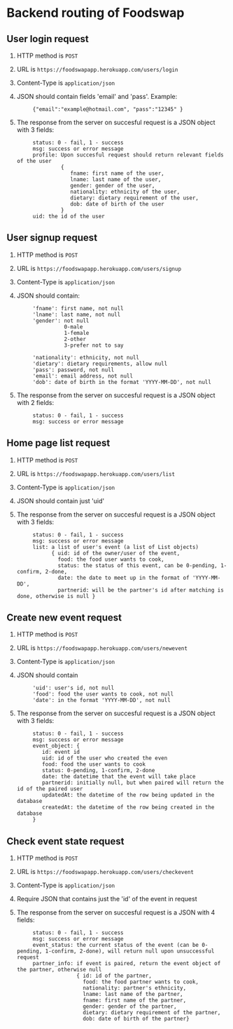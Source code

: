# Backend routing of Foodswap


## User login request

1. HTTP method is `POST`

2. URL is `https://foodswapapp.herokuapp.com/users/login`

3. Content-Type is `application/json`

4. JSON should contain fields 'email' and 'pass'. Example:
   
            {"email":"example@hotmail.com", "pass":"12345" }

5. The response from the server on succesful request is a JSON object with 3 fields: 

            status: 0 - fail, 1 - success
            msg: success or error message
            profile: Upon succesful request should return relevant fields of the user
                     {
                        fname: first name of the user,
                        lname: last name of the user,
                        gender: gender of the user, 
                        nationality: ethnicity of the user,
                        dietary: dietary requirement of the user, 
                        dob: date of birth of the user
                     }
            uid: the id of the user
     

## User signup request

1. HTTP method is `POST`

2. URL is `https://foodswapapp.herokuapp.com/users/signup`

3. Content-Type is `application/json`

4. JSON should contain:

            'fname': first name, not null
            'lname': last name, not null
            'gender': not null
                      0-male
                      1-female 
                      2-other 
                      3-prefer not to say
                      
            'nationality': ethnicity, not null
            'dietary': dietary requirements, allow null
            'pass': password, not null
            'email': email address, not null
            'dob': date of birth in the format 'YYYY-MM-DD', not null
   
5. The response from the server on succesful request is a JSON object with 2 fields: 

            status: 0 - fail, 1 - success
            msg: success or error message


## Home page list request

1. HTTP method is `POST`

2. URL is `https://foodswapapp.herokuapp.com/users/list`

3. Content-Type is `application/json`

4. JSON should contain just 'uid'
   
5. The response from the server on succesful request is a JSON object with 3 fields: 

            status: 0 - fail, 1 - success
            msg: success or error message
            list: a list of user's event (a list of List objects)
                  { uid: id of the owner/user of the event,
                    food: the food user wants to cook,
                    status: the status of this event, can be 0-pending, 1-confirm, 2-done,
                    date: the date to meet up in the format of 'YYYY-MM-DD',
                    partnerid: will be the partner's id after matching is done, otherwise is null }
            
            
## Create new event request          

1. HTTP method is `POST`

2. URL is `https://foodswapapp.herokuapp.com/users/newevent`

3. Content-Type is `application/json`

4. JSON should contain

            'uid': user's id, not null
            'food': food the user wants to cook, not null
            'date': in the format 'YYYY-MM-DD', not null
   
5. The response from the server on succesful request is a JSON object with 3 fields: 

            status: 0 - fail, 1 - success
            msg: success or error message
            event_object: {
               id: event id
               uid: id of the user who created the even
               food: food the user wants to cook
               status: 0-pending, 1-confirm, 2-done
               date: the datetime that the event will take place
               partnerid: initially null, but when paired will return the id of the paired user
               updatedAt: the datetime of the row being updated in the database
               createdAt: the datetime of the row being created in the database
            }
            
            
## Check event state request

1. HTTP method is `POST`

2. URL is `https://foodswapapp.herokuapp.com/users/checkevent`

3. Content-Type is `application/json`

4. Require JSON that contains just the 'id' of the event in request
   
5. The response from the server on succesful request is a JSON with 4 fields: 

            status: 0 - fail, 1 - success
            msg: success or error message
            event_status: the current status of the event (can be 0-pending, 1-confirm, 2-done), will return null upon unsuccessful request
            partner_info: if event is paired, return the event object of the partner, otherwise null
                          { id: id of the partner, 
                            food: the food partner wants to cook, 
                            nationality: partner's ethnicity, 
                            lname: last name of the partner, 
                            fname: first name of the partner, 
                            gender: gender of the partner, 
                            dietary: dietary requirement of the partner, 
                            dob: date of birth of the partner}